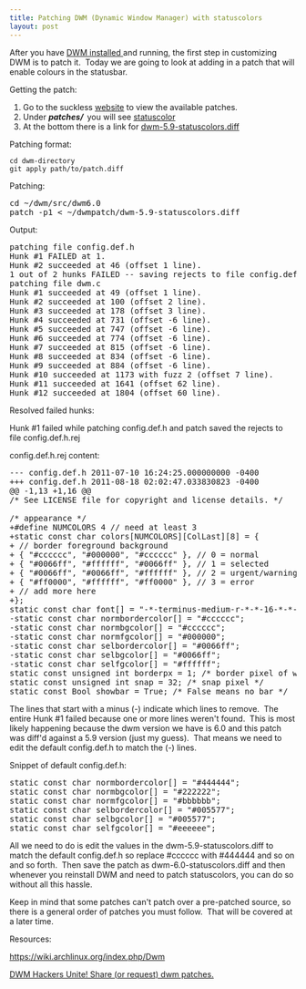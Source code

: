 ```yaml
---
title: Patching DWM (Dynamic Window Manager) with statuscolors
layout: post
---
```

After you have <a href="https://wiki.archlinux.org/index.php/Dwm">DWM installed </a>and running, the first step in customizing DWM is to patch it.  Today we are going to look at adding in a patch that will enable colours in the statusbar.

Getting the patch:
<ol>
	<li>Go to the suckless <a href="http://dwm.suckless.org/patches/">website</a> to view the available patches.</li>
	<li>Under <em><strong>patches/</strong></em><strong>  </strong><strong></strong>you will see <a href="http://dwm.suckless.org/patches/statuscolors">statuscolor</a></li>
	<li>At the bottom there is a link for <a href="http://dwm.suckless.org/patches/dwm-5.9-statuscolors.diff">dwm-5.9-statuscolors.diff</a></li>
</ol>
Patching format:
<pre><code>cd dwm-directory
git apply path/to/patch.diff</code></pre>
Patching:
<pre>cd ~/dwm/src/dwm6.0 
patch -p1 &lt; ~/dwmpatch/dwm-5.9-statuscolors.diff</pre>
Output:
<pre>patching file config.def.h
Hunk #1 FAILED at 1.
Hunk #2 succeeded at 46 (offset 1 line).
1 out of 2 hunks FAILED -- saving rejects to file config.def.h.rej
patching file dwm.c
Hunk #1 succeeded at 49 (offset 1 line).
Hunk #2 succeeded at 100 (offset 2 line).
Hunk #3 succeeded at 178 (offset 3 line).
Hunk #4 succeeded at 731 (offset -6 line).
Hunk #5 succeeded at 747 (offset -6 line).
Hunk #6 succeeded at 774 (offset -6 line).
Hunk #7 succeeded at 815 (offset -6 line).
Hunk #8 succeeded at 834 (offset -6 line).
Hunk #9 succeeded at 884 (offset -6 line).
Hunk #10 succeeded at 1173 with fuzz 2 (offset 7 line).
Hunk #11 succeeded at 1641 (offset 62 line).
Hunk #12 succeeded at 1804 (offset 60 line).</pre>
Resolved failed hunks:

Hunk #1 failed while patching config.def.h and patch saved the rejects to file config.def.h.rej

config.def.h.rej content:
<pre>--- config.def.h 2011-07-10 16:24:25.000000000 -0400
+++ config.def.h 2011-08-18 02:02:47.033830823 -0400
@@ -1,13 +1,16 @@
/* See LICENSE file for copyright and license details. */

/* appearance */
+#define NUMCOLORS 4 // need at least 3
+static const char colors[NUMCOLORS][ColLast][8] = {
+ // border foreground background
+ { "#cccccc", "#000000", "#cccccc" }, // 0 = normal
+ { "#0066ff", "#ffffff", "#0066ff" }, // 1 = selected
+ { "#0066ff", "#0066ff", "#ffffff" }, // 2 = urgent/warning
+ { "#ff0000", "#ffffff", "#ff0000" }, // 3 = error
+ // add more here
+};
static const char font[] = "-*-terminus-medium-r-*-*-16-*-*-*-*-*-*-*";
-static const char normbordercolor[] = "#cccccc";
-static const char normbgcolor[] = "#cccccc";
-static const char normfgcolor[] = "#000000";
-static const char selbordercolor[] = "#0066ff";
-static const char selbgcolor[] = "#0066ff";
-static const char selfgcolor[] = "#ffffff";
static const unsigned int borderpx = 1; /* border pixel of windows */
static const unsigned int snap = 32; /* snap pixel */
static const Bool showbar = True; /* False means no bar */</pre>
The lines that start with a minus (-) indicate which lines to remove.  The entire Hunk #1 failed because one or more lines weren't found.  This is most likely happening because the dwm version we have is 6.0 and this patch was diff'd against a 5.9 version (just my guess).  That means we need to edit the default config.def.h to match the (-) lines.

Snippet of default config.def.h:
<pre>static const char normbordercolor[] = "#444444";
static const char normbgcolor[] = "#222222";
static const char normfgcolor[] = "#bbbbbb";
static const char selbordercolor[] = "#005577";
static const char selbgcolor[] = "#005577";
static const char selfgcolor[] = "#eeeeee";</pre>
All we need to do is edit the values in the dwm-5.9-statuscolors.diff to match the default config.def.h so replace #cccccc with #444444 and so on and so forth.  Then save the patch as dwm-6.0-statuscolors.diff and then whenever you reinstall DWM and need to patch statuscolors, you can do so without all this hassle.

Keep in mind that some patches can't patch over a pre-patched source, so there is a general order of patches you must follow.  That will be covered at a later time.

Resources:

https://wiki.archlinux.org/index.php/Dwm

<a href="https://bbs.archlinux.org/viewtopic.php?id=92895">DWM Hackers Unite! Share (or request) dwm patches.</a>

&nbsp;
